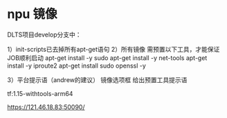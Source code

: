 npu 镜像
====================================================================


DLTS项目develop分支中：

1）init-scripts已去掉所有apt-get语句
2）所有镜像 需预置以下工具，才能保证JOB顺利启动
     apt-get install -y sudo
     apt-get install -y net-tools
     apt-get install -y iproute2
     apt-get install sudo openssl -y

3）平台提示语（andrew的建议） 
     镜像选项框  给出预置工具提示语

tf:1.15-withtools-arm64

https://121.46.18.83:50090/
